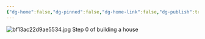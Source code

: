 ```yaml
---
{"dg-home":false,"dg-pinned":false,"dg-home-link":false,"dg-publish":true,"tags":["dgblip"],"disabled rules":["yaml-title","yaml-title-alias","file-name-heading"],"title":"philipp on mastodon @ 2023-01-21","created-date":"2023-01-21T13:12:13","id":109727366063380000,"updated-date":"2025-05-02T08:50:43","dg-path":"blips/109727366063380003.md","permalink":"/blips/109727366063380003/","dgPassFrontmatter":true}
---
```



![bf13ac22d9ae5534.jpg](/img/user/attachments/bf13ac22d9ae5534.jpg)
Step 0 of building a house



